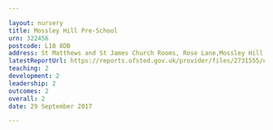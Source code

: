```yaml
---

layout: nursery
title: Mossley Hill Pre-School
urn: 322456
postcode: L18 8DB
address: St Matthews and St James Church Rooms, Rose Lane,Mossley Hill, Liverpool, Merseyside, L18 8DB
latestReportUrl: https://reports.ofsted.gov.uk/provider/files/2731555/urn/322456.pdf
teaching: 2
development: 2
leadership: 2
outcomes: 2
overall: 2
date: 29 September 2017

---
```

